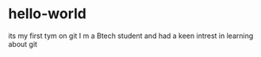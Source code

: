 # hello-world
its my first tym on git
I m a Btech student and had a keen intrest in learning about git
